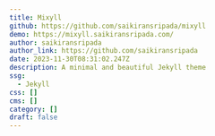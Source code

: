 ```yaml
---
title: Mixyll
github: https://github.com/saikiransripada/mixyll
demo: https://mixyll.saikiransripada.com/
author: saikiransripada
author_link: https://github.com/saikiransripada
date: 2023-11-30T08:31:02.247Z
description: A minimal and beautiful Jekyll theme
ssg:
  - Jekyll
css: []
cms: []
category: []
draft: false
---
```

